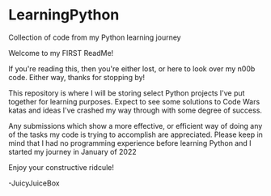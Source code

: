 # LearningPython
Collection of code from my Python learning journey

Welcome to my FIRST ReadMe!

If you're reading this, then you're either lost, or here to look over my n00b code.
Either way, thanks for stopping by!

This repository is where I will be storing select Python projects I've put together for learning purposes.
Expect to see some solutions to Code Wars katas and ideas I've crashed my way through with some degree of success.

Any submissions which show a more effective, or efficient way of doing any of the tasks my code is trying to accomplish are appreciated.
Please keep in mind that I had no programming experience before learning Python and I started my journey in January of 2022

Enjoy your constructive ridcule!

-JuicyJuiceBox
